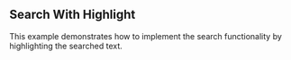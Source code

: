 ## Search With Highlight
This example demonstrates how to implement the search functionality by highlighting the searched text.

[//]: <keywords: viewmodel, search, highlight, mvvm>